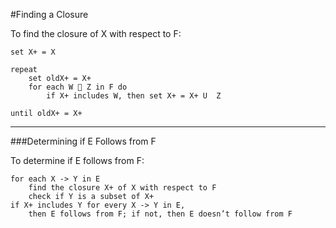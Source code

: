 #Finding a Closure

To find the closure of X with respect to F:

```
set X+ = X

repeat
    set oldX+ = X+
    for each W  Z in F do
        if X+ includes W, then set X+ = X+ U  Z

until oldX+ = X+
```

***

###Determining if E Follows from F

To determine if E follows from F:

```
for each X -> Y in E
    find the closure X+ of X with respect to F
    check if Y is a subset of X+
if X+ includes Y for every X -> Y in E,
    then E follows from F; if not, then E doesn’t follow from F
```